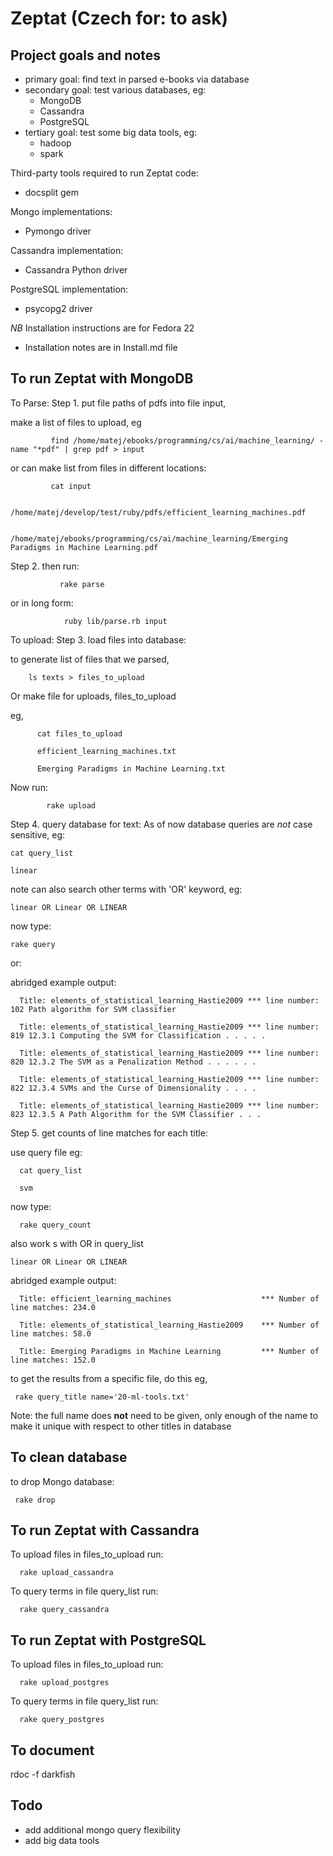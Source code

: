 Zeptat (Czech for: to ask)
=======================

Project goals and notes
------------------------

 * primary goal: find text in parsed e-books via database
 * secondary goal: test various databases, eg:
    * MongoDB
    * Cassandra
    * PostgreSQL
 * tertiary goal: test some big data tools, eg:
    * hadoop
    * spark

Third-party tools required to run Zeptat code:

  * docsplit gem

Mongo implementations:
  * Pymongo driver

Cassandra implementation:
  * Cassandra Python driver

PostgreSQL implementation:
  * psycopg2 driver

*NB* Installation instructions are for Fedora 22

* Installation notes are in Install.md file



To run Zeptat with MongoDB
------------------------
To Parse:
Step 1.  put file paths of pdfs into file input,

make a list of files to upload, eg

             find /home/matej/ebooks/programming/cs/ai/machine_learning/ -name "*pdf" | grep pdf > input

or can make list from files in different locations:

             cat input

             /home/matej/develop/test/ruby/pdfs/efficient_learning_machines.pdf

             /home/matej/ebooks/programming/cs/ai/machine_learning/Emerging Paradigms in Machine Learning.pdf


Step 2. then run:

               rake parse

or in long form:

                ruby lib/parse.rb input


To upload:
Step 3. load files into database:

to generate list of files that we parsed,

        ls texts > files_to_upload

Or make file for uploads, files_to_upload

eg,

          cat files_to_upload

          efficient_learning_machines.txt

          Emerging Paradigms in Machine Learning.txt


Now run:

            rake upload



Step 4. query database for text:
As of now database queries are *not* case sensitive, eg:

    cat query_list

    linear

note can also search other terms with 'OR' keyword, eg:

    linear OR Linear OR LINEAR

now type:

    rake query

or:



abridged example output:

      Title: elements_of_statistical_learning_Hastie2009 *** line number: 102 Path algorithm for SVM classifier

      Title: elements_of_statistical_learning_Hastie2009 *** line number: 819 12.3.1 Computing the SVM for Classification . . . . .

      Title: elements_of_statistical_learning_Hastie2009 *** line number: 820 12.3.2 The SVM as a Penalization Method . . . . . .

      Title: elements_of_statistical_learning_Hastie2009 *** line number: 822 12.3.4 SVMs and the Curse of Dimensionality . . . .

      Title: elements_of_statistical_learning_Hastie2009 *** line number: 823 12.3.5 A Path Algorithm for the SVM Classifier . . .


Step 5. get counts of line matches for each title:

use query file eg:

      cat query_list

      svm


now type:

      rake query_count

also work s with OR in query_list

    linear OR Linear OR LINEAR

abridged example output:


      Title: efficient_learning_machines                    *** Number of line matches: 234.0

      Title: elements_of_statistical_learning_Hastie2009    *** Number of line matches: 58.0

      Title: Emerging Paradigms in Machine Learning         *** Number of line matches: 152.0

to get the results from a specific file, do this eg,

     rake query_title name='20-ml-tools.txt'

Note: the full name does **not** need to be given, only enough of the name to make it unique with respect to other titles in database


To clean database
------------------------
to drop Mongo database:

     rake drop



To run Zeptat with Cassandra
------------------------
To upload files in files_to_upload run:

      rake upload_cassandra

To query terms in file query_list run:

      rake query_cassandra



To run Zeptat with PostgreSQL
------------------------
To upload files in files_to_upload run:

      rake upload_postgres

To query terms in file query_list run:

      rake query_postgres



To document
------------------------
rdoc -f darkfish

Todo
------------------------
* add additional mongo query flexibility
* add big data tools


